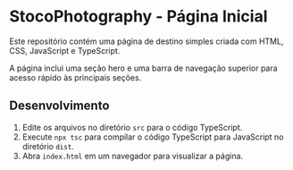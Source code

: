 # StocoPhotography - Página Inicial

Este repositório contém uma página de destino simples criada com HTML, CSS, JavaScript e TypeScript.

A página inclui uma seção hero e uma barra de navegação superior para acesso rápido às principais seções.

## Desenvolvimento

1. Edite os arquivos no diretório `src` para o código TypeScript.
2. Execute `npx tsc` para compilar o código TypeScript para JavaScript no diretório `dist`.
3. Abra `index.html` em um navegador para visualizar a página.
